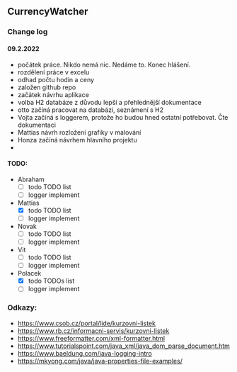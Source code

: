## CurrencyWatcher

### Change log

#### 09.2.2022
- počátek práce. Nikdo nemá nic. Nedáme to. Konec hlášení. 
- rozdělení práce v excelu
- odhad počtu hodin a ceny 
- založen github repo 
- začátek návrhu aplikace
- volba H2 databáze z důvodu lepší a přehlednější dokumentace
- otto začíná pracovat na databázi, seznámení s H2
- Vojta začíná s loggerem, protože ho budou hned ostatní potřebovat. Čte dokumentaci
- Mattias návrh rozložení grafiky v malování
- Honza začíná návrhem hlavního projektu
- 
          
#### TODO:
 - Abraham
   - [ ] todo TODO list
   - [ ] logger implement
 - Mattias
   - [x] todo TODO list
   - [ ] logger implement
 - Novak
   - [ ] todo TODO list
   - [ ] logger implement
 - Vit
   - [ ] todo TODO list 
   - [ ] logger implement
 - Polacek
   - [x] todo TODOs list
   - [ ] logger implement

### Odkazy:
- https://www.csob.cz/portal/lide/kurzovni-listek
- https://www.rb.cz/informacni-servis/kurzovni-listek
- https://www.freeformatter.com/xml-formatter.html
- https://www.tutorialspoint.com/java_xml/java_dom_parse_document.htm
- https://www.baeldung.com/java-logging-intro
- https://mkyong.com/java/java-properties-file-examples/
